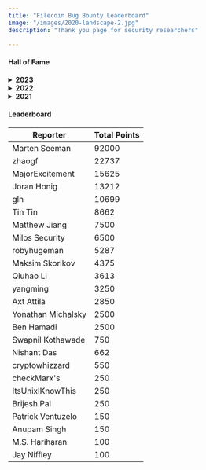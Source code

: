 ```yaml
---
title: "Filecoin Bug Bounty Leaderboard"
image: "/images/2020-landscape-2.jpg"
description: "Thank you page for security researchers"

---
```

 #### Hall of Fame

 <details>
 <summary><strong><size="25px">2023</strong></summary>
 
 - <a href="https://www.twitter.com/m7mdharon" target="_blank">Mohamed Haroun</a><br>
 - <a href="https://www.linkedin.com/in/corriesloot" target="_blank">Corrie Sloot</a><br>
 - <a href="https://www.twitter.com/holybugx" target="_blank">HolyBugx</a><br>
 - <a href="https://twitter.com/milankatwal99" target="_blank">Milan Katwal</a><br>
 - <a href="https://www.linkedin.com/in/gaurav-bhatia-bb290916a/" target="_blank">Gaurav Bhatia</a><br>
 - <a href="https://www.linkedin.com/in/pratik-shetty-94460a1aa/" target="_blank">Pratik Shetty</a><br>
 - <a href="https://www.linkedin.com/in/krutikathakur/" target="_blank">Krutika Thakur</a><br>
 </details>

 <details>
 <summary><strong><size="25px">2022</strong></summary>

 - <a href="https://www.linkedin.com/in/swapnil-kothawade-813854a7/" target="_blank">Swapnil Kothawade</a>
 <br>
 - <a target="_blank" href="https://www.linkedin.com/in/anupam-singh-226463201/">Anumpam Singh</a>
 <br>
 - <a target="_blank" href="https://www.linkedin.com/in/beni-budiharto-815b8b86/">Beni Budiharto</a>
 </details>

 <details>
 <summary><strong>2021</strong></summary>

 - <a target="_blank" href="https://www.linkedin.com/in/raynaudoee/">Ezequiel Raynaudo</a><br>
 - Nishant Das<br>
 - cryptowhizzard<br>
 - ItsUnixIKnowThis<br>
 - <a target="_blank" href="https://www.linkedin.com/in/swapnil-kothawade-813854a7/">Swapnil Kothawade</a><br>
 - <a target="_blank" href="https://www.linkedin.com/in/joran-honig-180b78100/">Joran Honig</a><br>
 - Tin Tin<br>
 - robyhugeman<br>
 - yangming
 </details>

#### Leaderboard

| Reporter | Total Points |
|----------|--------------|
| Marten Seeman    | 92000          |
| zhaogf | 22737 |
| MajorExcitement | 15625 |
| Joran Honig | 13212 |
| gln | 10699 |
| Tin Tin  | 8662 |
| Matthew Jiang | 7500 |
| Milos Security | 6500 |
| robyhugeman | 5287 |
| Maksim Skorikov | 4375 |
| Qiuhao Li | 3613 |
| yangming | 3250 |
| Axt Attila | 2850 |
| Yonathan Michalsky | 2500 |
| Ben Hamadi | 2500 |
| Swapnil Kothawade | 750 |
| Nishant Das | 662 |
| cryptowhizzard | 550 |
| checkMarx's | 250 |
| ItsUnixIKnowThis | 250 |
| Brijesh Pal | 250 |
| Patrick Ventuzelo | 150 |
| Anupam Singh | 150 |
| M.S. Hariharan | 100 |
| Jay Niffley | 100 |

